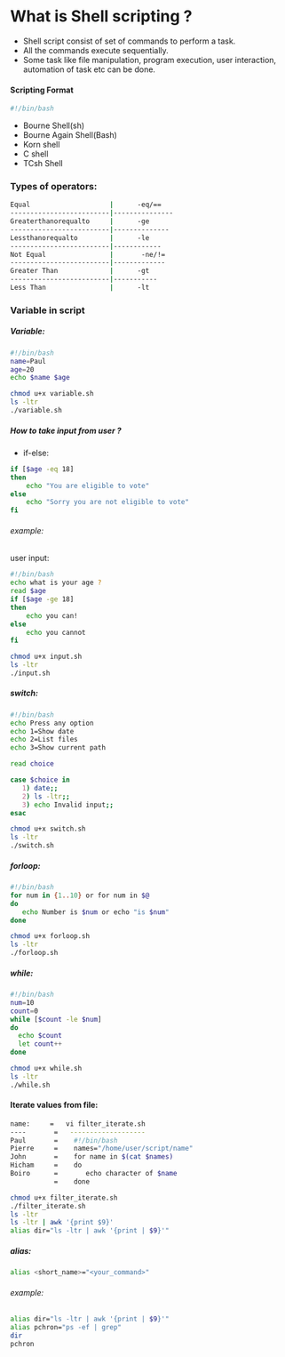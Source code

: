 # What is Shell scripting ?


* Shell script consist of set of commands to perform a task.
* All the commands execute sequentially.
* Some task like file manipulation, program execution, user interaction, automation of task etc can be done.

#### Scripting Format
```bash
#!/bin/bash
```
- Bourne Shell(sh)
- Bourne Again Shell(Bash)
- Korn shell
- C shell
- TCsh Shell

### Types of operators:
```bash
Equal                    |      -eq/==
-------------------------|---------------
Greaterthanorequalto     |      -ge
-------------------------|--------------
Lessthanorequalto        |      -le
-------------------------|------------
Not Equal                |       -ne/!=
-------------------------|-------------
Greater Than             |      -gt
-------------------------|-----------
Less Than                |      -lt
```

### Variable in script
##### Variable:
```bash
#!/bin/bash
name=Paul
age=20
echo $name $age
```
```bash
chmod u+x variable.sh
ls -ltr
./variable.sh
```

##### How to take input from user ?
- if-else:
```bash
if [$age -eq 18]
then
    echo "You are eligible to vote"
else
    echo "Sorry you are not eligible to vote"
fi
```
###### example:

user input:
```bash
#!/bin/bash
echo what is your age ?
read $age
if [$age -ge 18]
then
    echo you can!
else
    echo you cannot
fi
```
```bash
chmod u+x input.sh
ls -ltr
./input.sh
```

##### switch:
```bash
#!/bin/bash
echo Press any option
echo 1=Show date
echo 2=List files
echo 3=Show current path

read choice

case $choice in
   1) date;;
   2) ls -ltr;;
   3) echo Invalid input;;
esac
```
```bash
chmod u+x switch.sh
ls -ltr
./switch.sh
```

##### forloop:
```bash
#!/bin/bash
for num in {1..10} or for num in $@
do
   echo Number is $num or echo "is $num"
done
```
```bash
chmod u+x forloop.sh
ls -ltr
./forloop.sh
```
##### while:
```bash
#!/bin/bash
num=10
count=0
while [$count -le $num]
do
  echo $count
  let count++
done
```
```bash
chmod u+x while.sh
ls -ltr
./while.sh
```

#### Iterate values from file:
```bash
name:     =   vi filter_iterate.sh 
----       =   -------------------
Paul       =    #!/bin/bash
Pierre     =    names="/home/user/script/name"
John       =    for name in $(cat $names)
Hicham     =    do
Boiro      =       echo character of $name
           =    done
```
```bash
chmod u+x filter_iterate.sh
./filter_iterate.sh
ls -ltr
ls -ltr | awk '{print $9}'
alias dir="ls -ltr | awk '{print | $9}'"
```
##### alias:
```bash
alias <short_name>="<your_command>"
```
###### example:
```bash
alias dir="ls -ltr | awk '{print | $9}'"
alias pchron="ps -ef | grep"
dir
pchron
```
